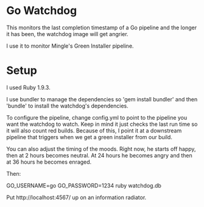 Go Watchdog
===========

This monitors the last completion timestamp of a Go pipeline and the longer it has been, the watchdog image will get angrier.

I use it to monitor Mingle's Green Installer pipeline.


Setup
=====

I used Ruby 1.9.3.

I use bundler to manage the dependencies so 'gem install bundler' and then 'bundle' to install the watchdog's dependencies.

To configure the pipeline, change config.yml to point to the pipeline you want the watchdog to watch.  Keep in mind it just checks the last run time so it will also count red builds.  Because of this, I point it at a downstream pipeline that triggers when we get a green installer from our build.

You can also adjust the timing of the moods.  Right now, he starts off happy, then at 2 hours becomes neutral.  At 24 hours he becomes angry and then at 36 hours he becomes enraged.

Then:

GO_USERNAME=go GO_PASSWORD=1234 ruby watchdog.db

Put http://localhost:4567/ up on an information radiator.
